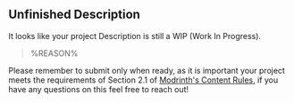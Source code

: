 ## Unfinished Description

It looks like your project Description is still a WIP (Work In Progress).

> %REASON%

Please remember to submit only when ready, as it is important your project meets the requirements of Section 2.1 of [Modrinth's Content Rules](https://modrinth.com/legal/rules#general-expectations), if you have any questions on this feel free to reach out!
